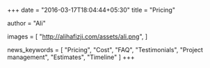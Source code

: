 +++
date = "2016-03-17T18:04:44+05:30"
title = "Pricing"

author      = "Ali"

images       = [
                "http://alihafizji.com/assets/ali.png",
              ]
              
news_keywords = [ "Pricing", "Cost", "FAQ", "Testimonials", "Project management", "Estimates", "Timeline" ]
+++